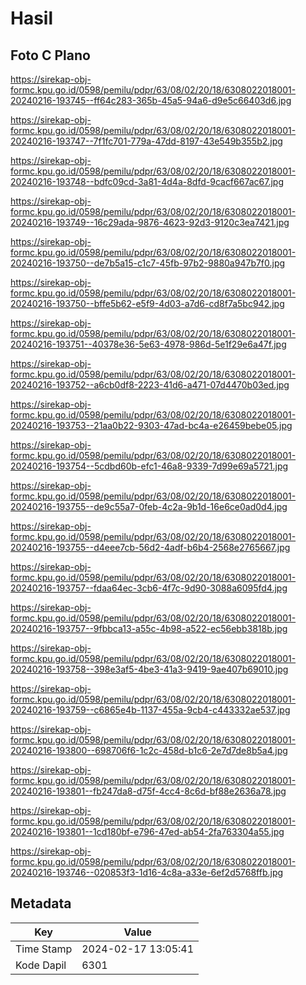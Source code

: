 # Hasil

## Foto C Plano

https://sirekap-obj-formc.kpu.go.id/0598/pemilu/pdpr/63/08/02/20/18/6308022018001-20240216-193745--ff64c283-365b-45a5-94a6-d9e5c66403d6.jpg

https://sirekap-obj-formc.kpu.go.id/0598/pemilu/pdpr/63/08/02/20/18/6308022018001-20240216-193747--7f1fc701-779a-47dd-8197-43e549b355b2.jpg

https://sirekap-obj-formc.kpu.go.id/0598/pemilu/pdpr/63/08/02/20/18/6308022018001-20240216-193748--bdfc09cd-3a81-4d4a-8dfd-9cacf667ac67.jpg

https://sirekap-obj-formc.kpu.go.id/0598/pemilu/pdpr/63/08/02/20/18/6308022018001-20240216-193749--16c29ada-9876-4623-92d3-9120c3ea7421.jpg

https://sirekap-obj-formc.kpu.go.id/0598/pemilu/pdpr/63/08/02/20/18/6308022018001-20240216-193750--de7b5a15-c1c7-45fb-97b2-9880a947b7f0.jpg

https://sirekap-obj-formc.kpu.go.id/0598/pemilu/pdpr/63/08/02/20/18/6308022018001-20240216-193750--bffe5b62-e5f9-4d03-a7d6-cd8f7a5bc942.jpg

https://sirekap-obj-formc.kpu.go.id/0598/pemilu/pdpr/63/08/02/20/18/6308022018001-20240216-193751--40378e36-5e63-4978-986d-5e1f29e6a47f.jpg

https://sirekap-obj-formc.kpu.go.id/0598/pemilu/pdpr/63/08/02/20/18/6308022018001-20240216-193752--a6cb0df8-2223-41d6-a471-07d4470b03ed.jpg

https://sirekap-obj-formc.kpu.go.id/0598/pemilu/pdpr/63/08/02/20/18/6308022018001-20240216-193753--21aa0b22-9303-47ad-bc4a-e26459bebe05.jpg

https://sirekap-obj-formc.kpu.go.id/0598/pemilu/pdpr/63/08/02/20/18/6308022018001-20240216-193754--5cdbd60b-efc1-46a8-9339-7d99e69a5721.jpg

https://sirekap-obj-formc.kpu.go.id/0598/pemilu/pdpr/63/08/02/20/18/6308022018001-20240216-193755--de9c55a7-0feb-4c2a-9b1d-16e6ce0ad0d4.jpg

https://sirekap-obj-formc.kpu.go.id/0598/pemilu/pdpr/63/08/02/20/18/6308022018001-20240216-193755--d4eee7cb-56d2-4adf-b6b4-2568e2765667.jpg

https://sirekap-obj-formc.kpu.go.id/0598/pemilu/pdpr/63/08/02/20/18/6308022018001-20240216-193757--fdaa64ec-3cb6-4f7c-9d90-3088a6095fd4.jpg

https://sirekap-obj-formc.kpu.go.id/0598/pemilu/pdpr/63/08/02/20/18/6308022018001-20240216-193757--9fbbca13-a55c-4b98-a522-ec56ebb3818b.jpg

https://sirekap-obj-formc.kpu.go.id/0598/pemilu/pdpr/63/08/02/20/18/6308022018001-20240216-193758--398e3af5-4be3-41a3-9419-9ae407b69010.jpg

https://sirekap-obj-formc.kpu.go.id/0598/pemilu/pdpr/63/08/02/20/18/6308022018001-20240216-193759--c6865e4b-1137-455a-9cb4-c443332ae537.jpg

https://sirekap-obj-formc.kpu.go.id/0598/pemilu/pdpr/63/08/02/20/18/6308022018001-20240216-193800--698706f6-1c2c-458d-b1c6-2e7d7de8b5a4.jpg

https://sirekap-obj-formc.kpu.go.id/0598/pemilu/pdpr/63/08/02/20/18/6308022018001-20240216-193801--fb247da8-d75f-4cc4-8c6d-bf88e2636a78.jpg

https://sirekap-obj-formc.kpu.go.id/0598/pemilu/pdpr/63/08/02/20/18/6308022018001-20240216-193801--1cd180bf-e796-47ed-ab54-2fa763304a55.jpg

https://sirekap-obj-formc.kpu.go.id/0598/pemilu/pdpr/63/08/02/20/18/6308022018001-20240216-193746--020853f3-1d16-4c8a-a33e-6ef2d5768ffb.jpg


## Metadata

| Key        | Value               |
| ---------- | ------------------- |
| Time Stamp | 2024-02-17 13:05:41 |
| Kode Dapil | 6301                |



